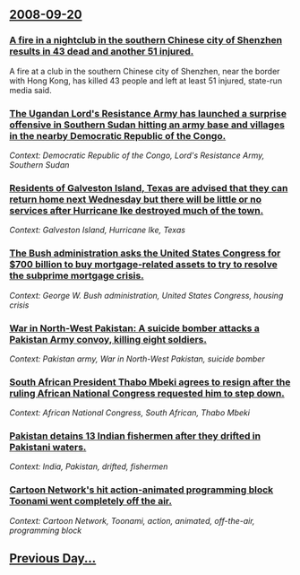 ## [2008-09-20](/news/2008/09/20/index.md)

### [ A fire in a nightclub in the southern Chinese city of Shenzhen results in 43 dead and another 51 injured. ](/news/2008/09/20/a-fire-in-a-nightclub-in-the-southern-chinese-city-of-shenzhen-results-in-43-dead-and-another-51-injured.md)
A fire at a club in the southern Chinese city of Shenzhen, near the border with Hong Kong, has killed 43 people and left at least 51 injured, state-run media said.

### [ The Ugandan Lord's Resistance Army has launched a surprise offensive in Southern Sudan hitting an army base and villages in the nearby Democratic Republic of the Congo. ](/news/2008/09/20/the-ugandan-lord-s-resistance-army-has-launched-a-surprise-offensive-in-southern-sudan-hitting-an-army-base-and-villages-in-the-nearby-demo.md)
_Context: Democratic Republic of the Congo, Lord's Resistance Army, Southern Sudan_

### [ Residents of Galveston Island, Texas are advised that they can return home next Wednesday but there will be little or no services after Hurricane Ike destroyed much of the town. ](/news/2008/09/20/residents-of-galveston-island-texas-are-advised-that-they-can-return-home-next-wednesday-but-there-will-be-little-or-no-services-after-hur.md)
_Context: Galveston Island, Hurricane Ike, Texas_

### [ The Bush administration asks the United States Congress for $700 billion to buy mortgage-related assets to try to resolve the subprime mortgage crisis. ](/news/2008/09/20/the-bush-administration-asks-the-united-states-congress-for-700-billion-to-buy-mortgage-related-assets-to-try-to-resolve-the-subprime-mort.md)
_Context: George W. Bush administration, United States Congress, housing crisis_

### [ War in North-West Pakistan: A suicide bomber attacks a Pakistan Army convoy, killing eight soldiers. ](/news/2008/09/20/war-in-north-west-pakistan-p-a-suicide-bomber-attacks-a-pakistan-army-convoy-killing-eight-soldiers.md)
_Context: Pakistan army, War in North-West Pakistan, suicide bomber_

### [ South African President Thabo Mbeki agrees to resign after the ruling African National Congress requested him to step down.](/news/2008/09/20/south-african-president-thabo-mbeki-agrees-to-resign-after-the-ruling-african-national-congress-requested-him-to-step-down.md)
_Context: African National Congress, South African, Thabo Mbeki_

### [ Pakistan detains 13 Indian fishermen after they drifted in Pakistani waters. ](/news/2008/09/20/pakistan-detains-13-indian-fishermen-after-they-drifted-in-pakistani-waters.md)
_Context: India, Pakistan, drifted, fishermen_

### [ Cartoon Network's hit action-animated programming block Toonami went completely off the air.](/news/2008/09/20/cartoon-network-s-hit-action-animated-programming-block-toonami-went-completely-off-the-air.md)
_Context: Cartoon Network, Toonami, action, animated, off-the-air, programming block_

## [Previous Day...](/news/2008/09/19/index.md)

